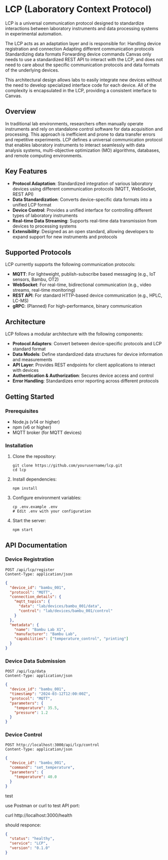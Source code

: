 # LCP (Laboratory Context Protocol)

LCP is a universal communication protocol designed to standardize interactions between laboratory instruments and data processing systems in experimental automation.

The LCP acts as an adaptation layer and is responsible for:
Handling device registration and connection
Adapting different communication protocols
Standardizing data formats
Forwarding device commands
Canvas only needs to use a standardized REST API to interact with the LCP, and does not need to care about the specific communication protocols and data formats of the underlying devices.

This architectural design allows labs to easily integrate new devices without the need to develop specialized interface code for each device. All of the complexity is encapsulated in the LCP, providing a consistent interface to Canvas.

## Overview

In traditional lab environments, researchers often manually operate instruments and rely on standalone control software for data acquisition and processing. This approach is inefficient and prone to data transfer errors and repetitive experiments. LCP defines a universal communication protocol that enables laboratory instruments to interact seamlessly with data analysis systems, multi-objective optimization (MO) algorithms, databases, and remote computing environments.

## Key Features

- **Protocol Adaptation**: Standardized integration of various laboratory devices using different communication protocols (MQTT, WebSocket, REST API)
- **Data Standardization**: Converts device-specific data formats into a unified LCP format
- **Device Control**: Provides a unified interface for controlling different types of laboratory instruments
- **Real-time Data Streaming**: Supports real-time data transmission from devices to processing systems
- **Extensibility**: Designed as an open standard, allowing developers to expand support for new instruments and protocols

## Supported Protocols

LCP currently supports the following communication protocols:

- **MQTT**: For lightweight, publish-subscribe based messaging (e.g., IoT sensors, Bambu, OT2)
- **WebSocket**: For real-time, bidirectional communication (e.g., video streams, real-time monitoring)
- **REST API**: For standard HTTP-based device communication (e.g., HPLC, LC-MS)
- **gRPC**: (Planned) For high-performance, binary communication

## Architecture

LCP follows a modular architecture with the following components:

- **Protocol Adapters**: Convert between device-specific protocols and LCP standard format
- **Data Models**: Define standardized data structures for device information and measurements
- **API Layer**: Provides REST endpoints for client applications to interact with devices
- **Authentication & Authorization**: Secures device access and control
- **Error Handling**: Standardizes error reporting across different protocols

## Getting Started

### Prerequisites

- Node.js (v14 or higher)
- npm (v6 or higher)
- MQTT broker (for MQTT devices)

### Installation

1. Clone the repository:
   ```
   git clone https://github.com/yourusername/lcp.git
   cd lcp
   ```

2. Install dependencies:
   ```
   npm install
   ```

3. Configure environment variables:
   ```
   cp .env.example .env
   # Edit .env with your configuration
   ```

4. Start the server:
   ```
   npm start
   ```

## API Documentation

### Device Registration

```http
POST /api/lcp/register
Content-Type: application/json
```

```json
{
  "device_id": "bambu_001",
  "protocol": "MQTT",
  "connection_details": {
    "mqtt_topics": {
      "data": "lab/devices/bambu_001/data",
      "control": "lab/devices/bambu_001/control"
    }
  },
  "metadata": {
    "name": "Bambu Lab X1",
    "manufacturer": "Bambu Lab",
    "capabilities": ["temperature_control", "printing"]
  }
}
```

### Device Data Submission

```http
POST /api/lcp/data
Content-Type: application/json
```

```json
{
  "device_id": "bambu_001",
  "timestamp": "2024-03-12T12:00:00Z",
  "protocol": "MQTT",
  "parameters": {
    "temperature": 35.5,
    "pressure": 1.2
  }
}
```

### Device Control

```http
POST http://localhost:3000/api/lcp/control
Content-Type: application/json
```

```json
{
  "device_id": "bambu_001",
  "command": "set_temperature",
  "parameters": {
    "temperature": 40.0
  }
}
```

test

use Postman or curl to test API port:

curl http://localhost:3000/health

should responce:
```json
{
  "status": "healthy",
  "service": "LCP",
  "version": "0.1.0"
}
